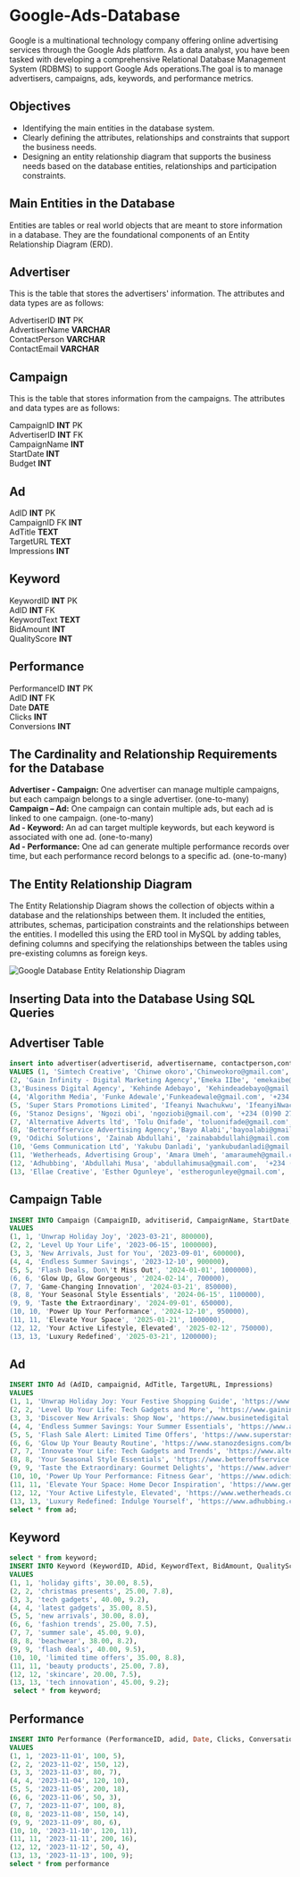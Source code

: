 # Google-Ads-Database
Google is a multinational technology company offering online advertising services through the Google Ads platform. As a data analyst, you have been tasked with developing a comprehensive Relational Database Management System (RDBMS) to support Google Ads operations.The goal is to manage advertisers, campaigns, ads, keywords, and performance metrics.

## Objectives
* Identifying the main entities in the database system.
* Clearly defining the attributes, relationships and constraints that support the business needs.
* Designing an entity relationship diagram that supports the business needs based on the database entities, relationships and
participation constraints.


## Main Entities in the Database
Entities are tables or real world objects that are meant to store information in a database. They are the foundational components of an Entity Relationship Diagram (ERD). 

## Advertiser
This is the table that stores the advertisers' information. The attributes and data types are as follows: <br>

AdvertiserID **INT**  PK  <br> 
AdvertiserName  **VARCHAR** <br>
ContactPerson **VARCHAR** <br>
ContactEmail  **VARCHAR** <br>

## Campaign
This is the table that stores information from the campaigns. The attributes and data types are as follows: <br>

CampaignID **INT** PK <br>
AdvertiserID **INT**  FK <br>
CampaignName **INT** <br>
StartDate **INT** <br>
Budget **INT** <br>

## Ad

AdID **INT** PK <br>
CampaignID  FK **INT** <br>
AdTitle **TEXT** <br>
TargetURL **TEXT** <br>
Impressions **INT** <br>

## Keyword
KeywordID **INT** PK <br>
AdID **INT**  FK <br>
KeywordText **TEXT** <br>
BidAmount **INT** <br>
QualityScore **INT** <br>

## Performance

PerformanceID **INT** PK  <br>
AdID **INT**  FK <br>
Date **DATE** <br>
Clicks **INT** <br>
Conversions **INT** <br>


## The Cardinality and Relationship Requirements for the Database
**Advertiser - Campaign:** One advertiser can manage multiple campaigns, but each campaign belongs to a single advertiser.  (one-to-many) <br>
**Campaign – Ad:** One campaign can contain multiple ads, but each ad is linked to one campaign.  (one-to-many) <br>
**Ad - Keyword:** An ad can target multiple keywords, but each keyword is associated with one ad.  (one-to-many)  <br>
**Ad - Performance:** One ad can generate multiple performance records over time, but each performance record belongs to a specific ad. (one-to-many)  <br>


## The Entity Relationship Diagram
The Entity Relationship Diagram shows the collection of objects within a database and the relationships between them. It included the entities, attributes, schemas, participation constraints and the relationships between the entities. I modelled this using the ERD tool in MySQL by adding tables, defining columns and specifying the relationships between the tables
using pre-existing columns as foreign keys.

![Google Database Entity Relationship Diagram](erd.png)


## Inserting Data into the Database Using SQL Queries

## Advertiser Table

```sql
insert into advertiser(advertiserid, advertisername, contactperson,contactemail,phonenumber)
VALUES (1, 'Simtech Creative', 'Chinwe okoro','Chinweokoro@gmail.com','+234 (0)70 4735 0000'),
(2, 'Gain Infinity - Digital Marketing Agency','Emeka IIbe', 'emekaibe@gmail.com','+234 (0)70 61839863'),
(3,'Business Digital Agency', 'Kehinde Adebayo', 'Kehindeadebayo@gmail.com','+234 (0)90 2726 9753'),
(4, 'Algorithm Media', 'Funke Adewale','Funkeadewale@gmail.com', '+234 (0)70 4735 0001'),
(5, 'Super Stars Promotions Limited', 'Ifeanyi Nwachukwu', 'IfeanyiNwackukwu@gmail.com','+234 (0)70 6183 9069'),
(6, 'Stanoz Designs', 'Ngozi obi', 'ngoziobi@gmail.com', '+234 (0)90 2726 9754'),
(7, 'Alternative Adverts ltd', 'Tolu Onifade', 'toluonifade@gmail.com','+234 (0)70 4735 0002'),
(8, 'Betteroffservice Advertising Agency','Bayo Alabi','bayoalabi@gmail.com', '+234 (0)70 6183 9070'),
(9, 'Odichi Solutions', 'Zainab Abdullahi', 'zainababdullahi@gmail.com', '+234 (0)90 2726 9755'),
(10, 'Gems Communication Ltd', 'Yakubu Danladi', 'yankubudanladi@gmail.com', '+234 (0)70 4735 0003'),
(11, 'Wetherheads, Advertising Group', 'Amara Umeh', 'amaraumeh@gmail.com', '+234 (0)70 6183 9071'),
(12, 'Adhubbing', 'Abdullahi Musa', 'abdullahimusa@gmail.com',  '+234 (0)90 2726 9756'),
(13, 'Ellae Creative', 'Esther Ogunleye', 'estherogunleye@gmail.com', '+234 (0)70 4735 0004');
```

## Campaign Table

```sql
INSERT INTO Campaign (CampaignID, advitiserid, CampaignName, StartDate, Budget)
VALUES
(1, 1, 'Unwrap Holiday Joy', '2023-03-21', 800000),
(2, 2, 'Level Up Your Life', '2023-06-15', 1000000),
(3, 3, 'New Arrivals, Just for You', '2023-09-01', 600000),
(4, 4, 'Endless Summer Savings', '2023-12-10', 900000),
(5, 5, 'Flash Deals, Don\'t Miss Out', '2024-01-01', 1000000),
(6, 6, 'Glow Up, Glow Gorgeous', '2024-02-14', 700000),
(7, 7, 'Game-Changing Innovation', '2024-03-21', 850000),
(8, 8, 'Your Seasonal Style Essentials', '2024-06-15', 1100000),
(9, 9, 'Taste the Extraordinary', '2024-09-01', 650000),
(10, 10, 'Power Up Your Performance', '2024-12-10', 950000),
(11, 11, 'Elevate Your Space', '2025-01-21', 1000000),
(12, 12, 'Your Active Lifestyle, Elevated', '2025-02-12', 750000),
(13, 13, 'Luxury Redefined', '2025-03-21', 1200000);
```

## Ad

```sql
INSERT INTO Ad (AdID, campaignid, AdTitle, TargetURL, Impressions)
VALUES
(1, 1, 'Unwrap Holiday Joy: Your Festive Shopping Guide', 'https://www.simtechcreative.com/holiday-gifts', 10000),
(2, 2, 'Level Up Your Life: Tech Gadgets and More', 'https://www.gaininfinity.com/tech-gadgets', 15000),
(3, 3, 'Discover New Arrivals: Shop Now', 'https://www.businetedigital.com/new-arrivals', 8000),
(4, 4, 'Endless Summer Savings: Your Summer Essentials', 'https://www.algorithmmedia.com/summer-essentials', 12000),
(5, 5, 'Flash Sale Alert: Limited Time Offers', 'https://www.superstarspromotions.com/flash-sale', 20000),
(6, 6, 'Glow Up Your Beauty Routine', 'https://www.stanozdesigns.com/beauty-products', 5000),
(7, 7, 'Innovate Your Life: Tech Gadgets and Trends', 'https://www.alternativeadverts.com/tech-trends', 10000),
(8, 8, 'Your Seasonal Style Essentials', 'https://www.betteroffservice.com/fashion-trends', 15000),
(9, 9, 'Taste the Extraordinary: Gourmet Delights', 'https://www.advertisingagency.com/gourmet-food', 8000 ),
(10, 10, 'Power Up Your Performance: Fitness Gear', 'https://www.odichisolutions.com/fitness-gear', 12000),
(11, 11, 'Elevate Your Space: Home Decor Inspiration', 'https://www.gemscommunications.com/home-decor', 20000 ),
(12, 12, 'Your Active Lifestyle, Elevated', 'https://www.wetherheads.com/active-lifestyle', 5000 ),
(13, 13, 'Luxury Redefined: Indulge Yourself', 'https://www.adhubbing.com/luxury-goods', 10000);
select * from ad;
```

## Keyword

```sql
select * from keyword;
INSERT INTO Keyword (KeywordID, ADid, KeywordText, BidAmount, QualityScore)
VALUES
(1, 1, 'holiday gifts', 30.00, 8.5),
(2, 2, 'christmas presents', 25.00, 7.8),
(3, 3, 'tech gadgets', 40.00, 9.2),
(4, 4, 'latest gadgets', 35.00, 8.5),
(5, 5, 'new arrivals', 30.00, 8.0),
(6, 6, 'fashion trends', 25.00, 7.5),
(7, 7, 'summer sale', 45.00, 9.0),
(8, 8, 'beachwear', 38.00, 8.2),
(9, 9, 'flash deals', 40.00, 9.5),
(10, 10, 'limited time offers', 35.00, 8.8),
(11, 11, 'beauty products', 25.00, 7.8),
(12, 12, 'skincare', 20.00, 7.5),
(13, 13, 'tech innovation', 45.00, 9.2);
 select * from keyword;
```

## Performance
```sql
INSERT INTO Performance (PerformanceID, adid, Date, Clicks, Conversations)
VALUES
(1, 1, '2023-11-01', 100, 5),
(2, 2, '2023-11-02', 150, 12),
(3, 3, '2023-11-03', 80, 7),
(4, 4, '2023-11-04', 120, 10),
(5, 5, '2023-11-05', 200, 18),
(6, 6, '2023-11-06', 50, 3),
(7, 7, '2023-11-07', 100, 8),
(8, 8, '2023-11-08', 150, 14),
(9, 9, '2023-11-09', 80, 6),
(10, 10, '2023-11-10', 120, 11),
(11, 11, '2023-11-11', 200, 16),
(12, 12, '2023-11-12', 50, 4),
(13, 13, '2023-11-13', 100, 9);
select * from performance
```


